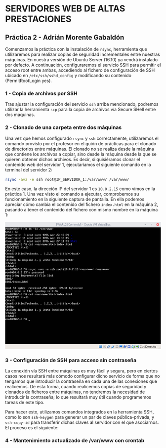 # SERVIDORES WEB DE ALTAS PRESTACIONES
## Práctica 2 - Adrián Morente Gabaldón

Comenzamos la práctica con la instalación de ```rsync```, herramienta que utilizaremos para realizar copias de seguridad incrementales entre nuestras máquinas. En nuestra versión de Ubuntu Server (16.10) ya vendrá instalado por defecto. A continuación, configuraremos el servicio SSH para permitir el acceso root entre ambas, accediendo al fichero de configuración de SSH ubicado en ```/etc/ssh/sshd_config``` y modificando su contenido (PermitRootLogin yes).

### 1 - Copia de archivos por SSH
Tras ajustar la configuración del servicio ```ssh``` arriba mencionado, podremos utilizar la herramienta ```scp``` para la copia de archivos vía Secure SHell entre dos máquinas.


### 2 - Clonado de una carpeta entre dos máquinas
Una vez que hemos configurado ```rsync``` y ```ssh``` correctamente, utilizaremos el comando provisto por el profesor en el guión de prácticas para el clonado de directorios entre máquinas. El clonado no se realiza desde la máquina que contiene los archivos a copiar, sino desde la máquina desde la que se quieren obtener dichos archivos. Es decir, si quisiéramos clonar el contenido web del servidor 1, ejecutaríamos el siguiente comando en la terminal del servidor 2:
```bash
rsync -avz -e ssh root@IP_SERVIDOR_1:/var/www/ /var/www/
```
En este caso, la dirección IP del servidor 1 es ```10.0.2.15``` como vimos en la práctica 1. Una vez visto el comando a ejecutar, comprobemos su funcionamiento en la siguiente captura de pantalla. En ella podemos apreciar cómo cambia el contenido del fichero ```index.html``` en la máquina 2, pasando a tener el contenido del fichero con mismo nombre en la máquina 1:

![2ClonadoRsync](https://github.com/adrianmorente/SWAP_UGR/blob/master/Practicas/Practica2/images/2ClonadoRsync.png)


### 3 - Configuración de SSH para acceso sin contraseña
La conexión vía SSH entre máquinas es muy fácil y segura, pero en ciertos casos nos resultará más cómodo configurar dicho servicio de forma que no tengamos que introducir la contraseña en cada una de las conexiones que realicemos. De esta forma, cuando realicemos copias de seguridad y clonados de ficheros entre máquinas, no tendremos la necesidad de introducir la contraseña; lo que resultará muy útil cuando programemos tareas de este tipo.

Para hacer esto, utilizamos comandos integrados en la herramienta SSH, como lo son ```ssh-keygen``` para generar un par de claves pública-privada, y ```ssh-copy-id``` para transferir dichas claves al servidor con el que asociarnos. El proceso es el siguiente:



### 4 - Mantenimiento actualizado de /var/www con crontab
